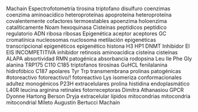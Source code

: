 Machain
Espectrofotometría
tirosina
triptofano
disulfuro
coenzimas
coenzima
aminoacídico
heteroproteínas
apoproteína
heteroproteína
covalentemente
cofactores
termoestables
apoenzima
holoenzima
catalíticamente
Noam
hexoquinasa
Cisteínas
peptídicos
peptídico
regulatorio
ADN
ribosa
ribosas
Epigenética
aceptor
aceptores
GC
cromatínica
nucleosomas
nuclosoma
metilación
epigenéticas
transcripcional
epigenéticos
epigenético
histona
H3
HP1
DNMT
Inhibidor
EI
EIS
INCOMPETITIVA
inhibidor
retinosis
aminoacídica
cisteína
cisteínas
ALAPA
absortividad
RMN
patogénica
absorbancia
rodopsina
Leu
Ile
Phe
Gly
alanina
TRP175
C110
C185
triptofanos
tirosinas
GuHCL
fenilalanina
hidrofóbico
C187
apolares
Tyr
Trp
transmembrana
prolinas
patogénicas
#otoreactivo
fotoreactivo/!
fotoreactivo
Lys
isomeriza
conformacionales
adultez
monogénicos
P23H
extracelulares
prolina
histidina
endoplasmático
L40R
leucina
arginina
retinales
fotorreceptoras
Dimitra
Athanasiou
GPCR
Dyonne
Hartong
Berson
Dryja
extracelular
lípidos
mitocondrias
mitocondria
mitocondrial
Mileto
Augustin
Bertucci
Machain
